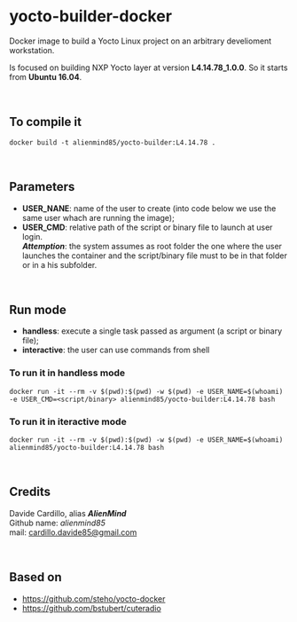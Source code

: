 
# yocto-builder-docker


Docker image to build a Yocto Linux project on an arbitrary develioment workstation.

Is focused on building NXP Yocto layer at version <strong>L4.14.78_1.0.0</strong>.
So it starts from <strong>Ubuntu 16.04</strong>.

<br>

## To compile it

    docker build -t alienmind85/yocto-builder:L4.14.78 .

<br>

## Parameters

- <strong>USER_NANE</strong>: name of the user to create (into code below we use the same user whach are running the image);
- <strong>USER_CMD</strong>: relative path of the script or binary file to launch at user login.<br>
***Attemption***: the system assumes as root folder the one where the user launches the container and the script/binary file must to be in that folder or in a his subfolder. 

<br>

## Run mode

- <strong>handless</strong>: execute a single task passed as argument (a script or binary file);
- <strong>interactive</strong>: the user can use commands from shell


### To run it in handless mode

    docker run -it --rm -v $(pwd):$(pwd) -w $(pwd) -e USER_NAME=$(whoami) -e USER_CMD=<script/binary> alienmind85/yocto-builder:L4.14.78 bash

### To run it in iteractive mode

    docker run -it --rm -v $(pwd):$(pwd) -w $(pwd) -e USER_NAME=$(whoami) alienmind85/yocto-builder:L4.14.78 bash


<br>

## Credits

Davide Cardillo, alias ***AlienMind*** <br>
Github name: *alienmind85* <br>
mail: <cardillo.davide85@gmail.com>

<br>

## Based on

- https://github.com/steho/yocto-docker
- https://github.com/bstubert/cuteradio